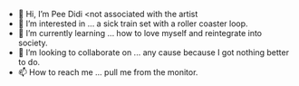 - 👋 Hi, I’m Pee Didi <not associated with the artist
- 👀 I’m interested in ... a sick train set with a roller coaster loop.
- 🌱 I’m currently learning ... how to love myself and reintegrate into society.
- 💞️ I’m looking to collaborate on ... any cause because I got nothing better to do.
- 📫 How to reach me ... pull me from the monitor.

<!---
borisduong2643/borisduong2643 is a ✨ special ✨ repository because its `README.md` (this file) appears on your GitHub profile.
You can click the Preview link to take a look at your changes.
--->
